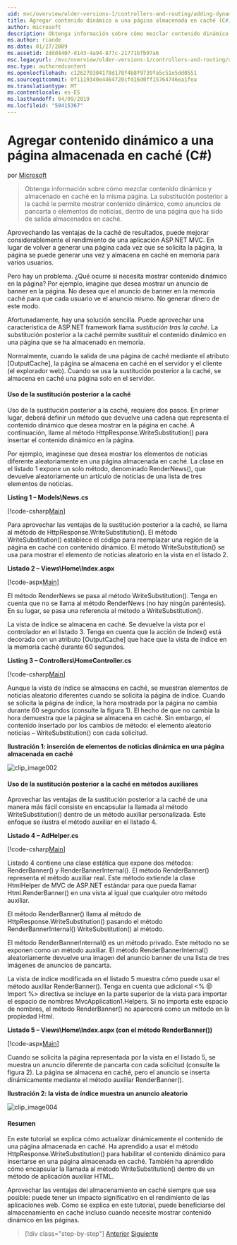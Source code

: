 ```yaml
---
uid: mvc/overview/older-versions-1/controllers-and-routing/adding-dynamic-content-to-a-cached-page-cs
title: Agregar contenido dinámico a una página almacenada en caché (C#) | Microsoft Docs
author: microsoft
description: Obtenga información sobre cómo mezclar contenido dinámico y almacenado en caché en la misma página. La substitución posterior a la caché le permite mostrar contenido dinámico, como o los anuncios de pancarta...
ms.author: riande
ms.date: 01/27/2009
ms.assetid: 2ddd4407-d143-4a94-877c-21771bfb97a6
msc.legacyurl: /mvc/overview/older-versions-1/controllers-and-routing/adding-dynamic-content-to-a-cached-page-cs
msc.type: authoredcontent
ms.openlocfilehash: c126270304178d178f4b8f9739fa5c51e5dd0551
ms.sourcegitcommit: 0f1119340e4464720cfd16d0ff15764746ea1fea
ms.translationtype: MT
ms.contentlocale: es-ES
ms.lasthandoff: 04/09/2019
ms.locfileid: "59415367"
---
```

# <a name="adding-dynamic-content-to-a-cached-page-c"></a>Agregar contenido dinámico a una página almacenada en caché (C#)

por [Microsoft](https://github.com/microsoft)

> Obtenga información sobre cómo mezclar contenido dinámico y almacenado en caché en la misma página. La substitución posterior a la caché le permite mostrar contenido dinámico, como anuncios de pancarta o elementos de noticias, dentro de una página que ha sido de salida almacenados en caché.


Aprovechando las ventajas de la caché de resultados, puede mejorar considerablemente el rendimiento de una aplicación ASP.NET MVC. En lugar de volver a generar una página cada vez que se solicita la página, la página se puede generar una vez y almacena en caché en memoria para varios usuarios.

Pero hay un problema. ¿Qué ocurre si necesita mostrar contenido dinámico en la página? Por ejemplo, imagine que desea mostrar un anuncio de banner en la página. No desea que el anuncio de banner en la memoria caché para que cada usuario ve el anuncio mismo. No generar dinero de este modo.

Afortunadamente, hay una solución sencilla. Puede aprovechar una característica de ASP.NET framework llama *sustitución tras la caché*. La substitución posterior a la caché permite sustituir el contenido dinámico en una página que se ha almacenado en memoria.


Normalmente, cuando la salida de una página de caché mediante el atributo [OutputCache], la página se almacena en caché en el servidor y el cliente (el explorador web). Cuando se usa la sustitución posterior a la caché, se almacena en caché una página solo en el servidor.


#### <a name="using-post-cache-substitution"></a>Uso de la sustitución posterior a la caché

Uso de la sustitución posterior a la caché, requiere dos pasos. En primer lugar, deberá definir un método que devuelve una cadena que representa el contenido dinámico que desea mostrar en la página en caché. A continuación, llame al método HttpResponse.WriteSubstitution() para insertar el contenido dinámico en la página.

Por ejemplo, imagínese que desea mostrar los elementos de noticias diferente aleatoriamente en una página almacenada en caché. La clase en el listado 1 expone un solo método, denominado RenderNews(), que devuelve aleatoriamente un artículo de noticias de una lista de tres elementos de noticias.

**Listing 1 – Models\News.cs**

[!code-csharp[Main](adding-dynamic-content-to-a-cached-page-cs/samples/sample1.cs)]

Para aprovechar las ventajas de la sustitución posterior a la caché, se llama al método de HttpResponse.WriteSubstitution(). El método WriteSubstitution() establece el código para reemplazar una región de la página en caché con contenido dinámico. El método WriteSubstitution() se usa para mostrar el elemento de noticias aleatorio en la vista en el listado 2.

**Listado 2 – Views\Home\Index.aspx**

[!code-aspx[Main](adding-dynamic-content-to-a-cached-page-cs/samples/sample2.aspx)]

El método RenderNews se pasa al método WriteSubstitution(). Tenga en cuenta que no se llama al método RenderNews (no hay ningún paréntesis). En su lugar, se pasa una referencia al método a WriteSubstitution().

La vista de índice se almacena en caché. Se devuelve la vista por el controlador en el listado 3. Tenga en cuenta que la acción de Index() está decorada con un atributo [OutputCache] que hace que la vista de índice en la memoria caché durante 60 segundos.

**Listing 3 – Controllers\HomeController.cs**

[!code-csharp[Main](adding-dynamic-content-to-a-cached-page-cs/samples/sample3.cs)]

Aunque la vista de índice se almacena en caché, se muestran elementos de noticias aleatorio diferentes cuando se solicita la página de índice. Cuando se solicita la página de índice, la hora mostrada por la página no cambia durante 60 segundos (consulte la figura 1). El hecho de que no cambia la hora demuestra que la página se almacena en caché. Sin embargo, el contenido insertado por los cambios de método: el elemento aleatorio noticias – WriteSubstitution() con cada solicitud.

**Ilustración 1: inserción de elementos de noticias dinámica en una página almacenada en caché**

![clip_image002](adding-dynamic-content-to-a-cached-page-cs/_static/image1.jpg)

#### <a name="using-post-cache-substitution-in-helper-methods"></a>Uso de la sustitución posterior a la caché en métodos auxiliares

Aprovechar las ventajas de la sustitución posterior a la caché de una manera más fácil consiste en encapsular la llamada al método WriteSubstitution() dentro de un método auxiliar personalizada. Este enfoque se ilustra el método auxiliar en el listado 4.

**Listado 4 – AdHelper.cs**

[!code-csharp[Main](adding-dynamic-content-to-a-cached-page-cs/samples/sample4.cs)]

Listado 4 contiene una clase estática que expone dos métodos: RenderBanner() y RenderBannerInternal(). El método RenderBanner() representa el método auxiliar real. Este método extiende la clase HtmlHelper de MVC de ASP.NET estándar para que pueda llamar Html.RenderBanner() en una vista al igual que cualquier otro método auxiliar.

El método RenderBanner() llama al método de HttpResponse.WriteSubstitution() pasando el método RenderBannerInternal() WriteSubstitution() al método.

El método RenderBannerInternal() es un método privado. Este método no se exponen como un método auxiliar. El método RenderBannerInternal() aleatoriamente devuelve una imagen del anuncio banner de una lista de tres imágenes de anuncios de pancarta.

La vista de índice modificada en el listado 5 muestra cómo puede usar el método auxiliar RenderBanner(). Tenga en cuenta que adicional &lt;% @ Import %&gt; directiva se incluye en la parte superior de la vista para importar el espacio de nombres MvcApplication1.Helpers. Si no importa este espacio de nombres, el método RenderBanner() no aparecerá como un método en la propiedad Html.

**Listado 5 – Views\Home\Index.aspx (con el método RenderBanner())**

[!code-aspx[Main](adding-dynamic-content-to-a-cached-page-cs/samples/sample5.aspx)]

Cuando se solicita la página representada por la vista en el listado 5, se muestra un anuncio diferente de pancarta con cada solicitud (consulte la figura 2). La página se almacena en caché, pero el anuncio se inserta dinámicamente mediante el método auxiliar RenderBanner().

**Ilustración 2: la vista de índice muestra un anuncio aleatorio**

![clip_image004](adding-dynamic-content-to-a-cached-page-cs/_static/image2.jpg)

#### <a name="summary"></a>Resumen

En este tutorial se explica cómo actualizar dinámicamente el contenido de una página almacenada en caché. Ha aprendido a usar el método HttpResponse.WriteSubstitution() para habilitar el contenido dinámico para insertarse en una página almacenada en caché. También ha aprendido cómo encapsular la llamada al método WriteSubstitution() dentro de un método de aplicación auxiliar HTML.

Aprovechar las ventajas del almacenamiento en caché siempre que sea posible: puede tener un impacto significativo en el rendimiento de las aplicaciones web. Como se explica en este tutorial, puede beneficiarse del almacenamiento en caché incluso cuando necesite mostrar contenido dinámico en las páginas.

> [!div class="step-by-step"]
> [Anterior](improving-performance-with-output-caching-cs.md)
> [Siguiente](creating-a-controller-cs.md)

